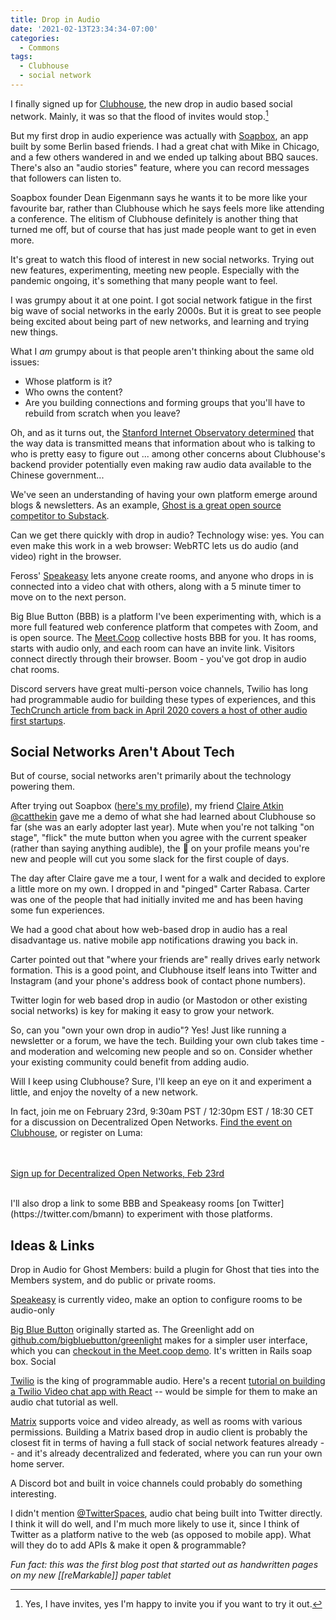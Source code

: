 ```yaml
---
title: Drop in Audio
date: '2021-02-13T23:34:34-07:00'
categories:
  - Commons
tags:
  - Clubhouse
  - social network
---
```


I finally signed up for [Clubhouse](https://www.joinclubhouse.com/), the new drop in audio based social network. Mainly, it was so that the flood of invites would stop.[^clubhouseinvite]

[^clubhouseinvite]: Yes, I have invites, yes I'm happy to invite you if you want to try it out.

But my first drop in audio experience was actually with [Soapbox](https://soapbox.social), an app built by some Berlin based friends. I had a great chat with Mike in Chicago, and a few others wandered in and we ended up talking about BBQ sauces. There's also an "audio stories" feature, where you can record messages that followers can listen to. 

Soapbox founder Dean Eigenmann says he wants it to be more like your favourite bar, rather than Clubhouse which he says feels more like attending a conference. The elitism of Clubhouse definitely is another thing that turned me off, but of course that has just made people want to get in even more.

It's great to watch this flood of interest in new social networks. Trying out new features, experimenting, meeting new people. Especially with the pandemic ongoing, it's something that many people want to feel.

I was grumpy about it at one point. I got social network fatigue in the first big wave of social networks in the early 2000s. But it is great to see people being excited about being part of new networks, and learning and trying new things.

What I _am_ grumpy about is that people aren't thinking about the same old issues:
* Whose platform is it?
* Who owns the content?
* Are you building connections and forming groups that you'll have to rebuild from scratch when you leave?

Oh, and as it turns out, the [Stanford Internet Observatory determined](https://cyber.fsi.stanford.edu/io/news/clubhouse-china) that the way data is transmitted means that information about who is talking to who is pretty easy to figure out ... among other concerns about Clubhouse's backend provider potentially even making raw audio data available to the Chinese government...

We've seen an understanding of having your own platform emerge around blogs & newsletters. As an example, [Ghost is a great open source competitor to Substack](https://ghost.org/vs/substack/).

Can we get there quickly with drop in audio? Technology wise: yes. You can even make this work in a web browser: WebRTC lets us do audio (and video) right in the browser.

Feross' [Speakeasy](https://speakeasy.co) lets anyone create rooms, and anyone who drops in is connected into a video chat with others, along with a 5 minute timer to move on to the next person.

Big Blue Button (BBB) is a platform I've been experimenting with, which is a more full featured web conference platform that competes with Zoom, and is open source. The [Meet.Coop](https://meet.coop) collective hosts BBB for you. It has rooms, starts with audio only, and each room can have an invite link. Visitors connect directly through their browser. Boom - you've got drop in audio chat rooms.

Discord servers have great multi-person voice channels, Twilio has long had programmable audio for building these types of experiences, and this [TechCrunch article from back in April 2020 covers a host of other audio first startups](https://techcrunch.com/2020/04/18/clubhouse-app-chat-rooms/).

## Social Networks Aren't About Tech

But of course, social networks aren't primarily about the technology powering them.

After trying out Soapbox ([here's my profile](https://soapbox.social/user/boris)), my friend [Claire Atkin @catthekin](https://twitter.com/catthekin) gave me a demo of what she had learned about Clubhouse so far (she was an early adopter last year). Mute when you're not talking "on stage", "flick" the mute button when you agree with the current speaker (rather than saying anything audible), the 🎉 on your profile means you're new and people will cut you some slack for the first couple of days.

The day after Claire gave me a tour, I went for a walk and decided to explore a little more on my own. I dropped in and "pinged" Carter Rabasa. Carter was one of the people that had initially invited me and has been having some fun experiences.

We had a good chat about how web-based drop in audio has a real disadvantage us. native mobile app notifications drawing you back in.

Carter pointed out that "where your friends are" really drives early network formation. This is a good point, and Clubhouse itself leans into Twitter and Instagram (and your phone's address book of contact phone numbers).

Twitter login for web based drop in audio (or Mastodon or other existing social networks) is key for making it easy to grow your network.

So, can you "own your own drop in audio"? Yes! Just like running a newsletter or a forum, we have the tech. Building your own club takes time - and moderation and welcoming new people and so on. Consider whether your existing community could benefit from adding audio.

Will I keep using Clubhouse? Sure, I'll keep an eye on it and experiment a little, and enjoy the novelty of a new network.

In fact, join me on February 23rd, 9:30am PST / 12:30pm EST / 18:30 CET for a discussion on Decentralized Open Networks. [Find the event on Clubhouse](https://www.joinclubhouse.com/event/PvNo69XP), or register on Luma:

<br /><br />
<a href="https://lu.ma/event/evt-4hubOg6pSTUk3jS" class="luma-checkout--button" data-luma-action="checkout" data-luma-event-id="evt-4hubOg6pSTUk3jS">Sign up for Decentralized Open Networks, Feb 23rd</a>
<script id="luma-checkout" src="https://embed.lu.ma/checkout-button.js"></script>
<br />
I'll also drop a link to some BBB and Speakeasy rooms [on Twitter](https://twitter.com/bmann) to experiment with those platforms.

## Ideas & Links

Drop in Audio for Ghost Members: build a plugin for Ghost that ties into the Members system, and do public or private rooms.

[Speakeasy](https://speakeasy.co) is currently video, make an option to configure rooms to be audio-only

[Big Blue Button](https://bigbluebutton.org/) originally started as. The Greenlight add on [github.com/bigbluebutton/greenlight](https://github.com/bigbluebutton/greenlight) makes for a simpler user interface, which you can [checkout in the Meet.coop demo](https://demo.meet.coop/). It's written in Rails
soap box. Social

[Twilio](https://www.twilio.com/) is the king of programmable audio. Here's a recent [tutorial on building a Twilio Video chat app with React](https://www.twilio.com/blog/build-a-custom-video-chat-app-with-react-and-twilio-programmable-video) -- would be simple for them to make an audio chat tutorial as well. 

[Matrix](https://matrix.org) supports voice and video already, as well as rooms with various permissions. Building a Matrix based drop in audio client is probably the closest fit in terms of having a full stack of social network features already -- and it's already decentralized and federated, where you can run your own home server.

A Discord bot and built in voice channels could probably do something interesting.

I didn't mention [@TwitterSpaces](https://twitter.com/TwitterSpaces), audio chat being built into Twitter directly. I think it will do well, and I'm much more likely to use it, since I think of Twitter as a platform native to the web (as opposed to mobile app). What will they do to add APIs & make it open & programmable?

_Fun fact: this was the first blog post that started out as handwritten pages on my new [[reMarkable]] paper tablet_